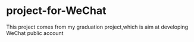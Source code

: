 # project-for-WeChat
This project comes from my graduation project,which is aim at developing WeChat public account
